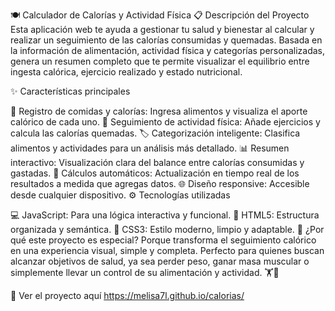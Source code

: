 🍽️ Calculador de Calorías y Actividad Física
📋 Descripción del Proyecto
Esta aplicación web te ayuda a gestionar tu salud y bienestar al calcular y realizar un seguimiento de las calorías consumidas y quemadas. Basada en la información de alimentación, actividad física y categorías personalizadas, genera un resumen completo que te permite visualizar el equilibrio entre ingesta calórica, ejercicio realizado y estado nutricional.

✨ Características principales

🍕 Registro de comidas y calorías: Ingresa alimentos y visualiza el aporte calórico de cada uno.
🏃 Seguimiento de actividad física: Añade ejercicios y calcula las calorías quemadas.
🏷️ Categorización inteligente: Clasifica alimentos y actividades para un análisis más detallado.
📊 Resumen interactivo: Visualización clara del balance entre calorías consumidas y gastadas.
🔄 Cálculos automáticos: Actualización en tiempo real de los resultados a medida que agregas datos.
🌐 Diseño responsive: Accesible desde cualquier dispositivo.
⚙️ Tecnologías utilizadas

💻 JavaScript: Para una lógica interactiva y funcional.
🎨 HTML5: Estructura organizada y semántica.
🎨 CSS3: Estilo moderno, limpio y adaptable.
🎯 ¿Por qué este proyecto es especial?
Porque transforma el seguimiento calórico en una experiencia visual, simple y completa. Perfecto para quienes buscan alcanzar objetivos de salud, ya sea perder peso, ganar masa muscular o simplemente llevar un control de su alimentación y actividad. 🏋️🍏

🔗 Ver el proyecto aquí
https://melisa7l.github.io/calorias/
